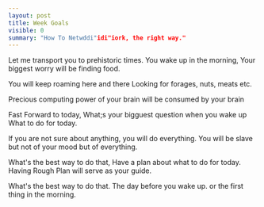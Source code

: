 ```yaml
---
layout: post
title: Week Goals
visible: 0
summary: "How To Netwddi"idi"iork, the right way."
---
```


Let me transport you to prehistoric times.
You wake up in the morning,
Your biggest worry will be finding food.

You will keep roaming here and there
Looking for forages, nuts, meats etc.

Precious computing power of your brain will
be consumed by your brain

Fast Forward to today, What;s your bigguest question when you wake up
What to do for today.

If you are not sure about anything, you will do everything.
You will be slave but not of your mood but of everything.

What's the best way to do that, Have a plan about what to do for today.
Having Rough Plan will serve as your guide.

What's the best way to do that. 
The day before you wake up.
or the first thing in the morning.

